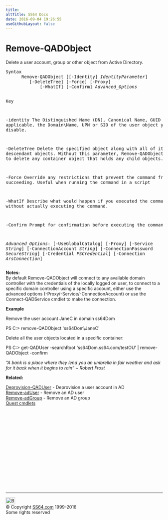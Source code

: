 ```yaml
---
title:
altTitle: SS64 Docs
date: 2016-09-04 19:26:55
useGithubLayout: false
---
```

<!-- #BeginLibraryItem "/Library/head_ps.lbi" --><!-- #EndLibraryItem --><h1>Remove-QADObject</h1> 
<p>Delete a user account, group or other object from Active Directory.</p>
<pre>Syntax
      Remove-QADObject [[-Identity] <i>IdentityParameter</i>]
         [-DeleteTree] [-Force] [-Proxy] 
             [-WhatIf] [-Confirm] <i>Advanced_Options</i>

Key

   -identity    The Distinguished Name (DN), Canonical Name, GUID or, where applicable,
                the Domain\Name, UPN or SID of the user object you wish to disable. 

   -DeleteTree  Delete the specified object along with all of its descendant objects.
                Without this parameter, Remove-QADObject will fail to delete any
                container object that holds any child objects.

   -Force       Override any restrictions that prevent the command from succeeding.
                Useful when running the command in a script

   -WhatIf      Describe what would happen if you executed the command,
                without actually executing the command.

   -Confirm     Prompt for confirmation before executing the command.

   <i>Advanced_Options</i>:
                [-UseGlobalCatalog] [-Proxy] [-Service <i>String</i>]
                [-ConnectionAccount <i>String</i>] [-ConnectionPassword <i>SecureString</i>]
                [-Credential <i>PSCredential</i>] [-Connection <i>ArsConnection</i>]</pre>
<p>
  <b>Notes:</b>        <br>
By default <span class="code">Remove-QADObject</span> will connect to any available domain controller with the credentials of the locally logged on user, to connect to a specific domain controller using a specific account, either use the advanced options (-Proxy/-Service/-ConnectionAccount) or use the <span class="code">Connect-QADService</span> cmdlet to make the connection. </p>
<p><b>Example</b></p>
<p>Remove the user account JaneC in domain ss64Dom </p>
<p><span class="code">PS C:&gt; remove-QADObject 'ss64Dom\JaneC'</span></p>
<p>Delete 
all the user objects located in a specific container:</p>
<p><span class="code">PS C:&gt; get-QADUser -searchRoot 'ss64Dom.ss64.com/testOU' | remove-QADObject 
-confirm </span></p>
<p class="quote"><i> “A bank is a place where they lend you an umbrella in fair weather and ask for it back  when it begins to rain” ~ Robert Frost</i></p>
<p><b>Related:</b></p>
<p> 
<a href="deprovision-qaduser.html">Deprovision-QADUser</a> - Deprovision a user account in AD<br>
<a href="remove-aduser.html">Remove-adUser</a> - Remove an AD user<br>
<a href="remove-adgroup.html">Remove-adGroup</a> - Remove an AD group<br>
<a href="quest.html">Quest cmdlets</a></p><!-- #BeginLibraryItem "/Library/foot_ps.lbi" --><p>
<!-- PowerShell300 -->
<ins class="adsbygoogle" style="display:inline-block;width:300px;height:250px" data-ad-client="ca-pub-6140977852749469" data-ad-slot="6253539900"></ins>
<script>
(adsbygoogle = window.adsbygoogle || []).push({});
</script></p>
<hr>
<div id="bl" class="footer"><a href="remove-qadobject.html#"><img src="../images/top.png" width="30" height="22" alt="Back to the Top"></a></div>
<div id="br" class="footer, tagline">© Copyright <a href="../index.html">SS64.com</a> 1999-2016<br>
Some rights reserved</div><!-- #EndLibraryItem -->

